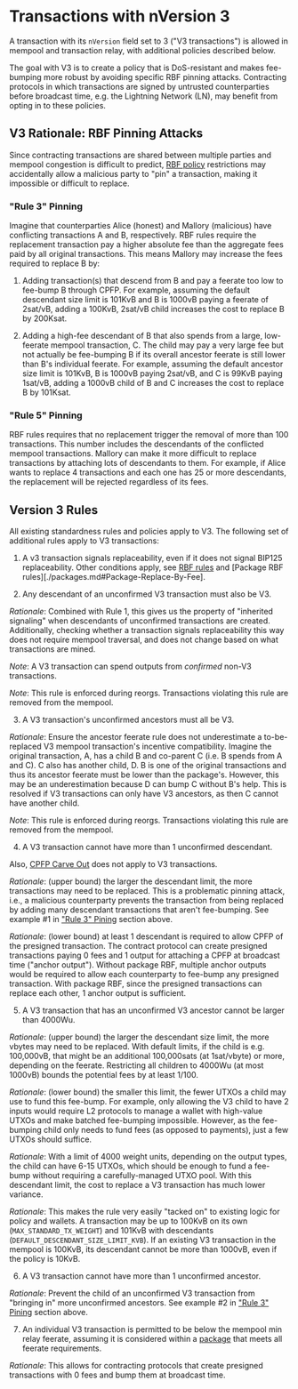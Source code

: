 # Transactions with nVersion 3

A transaction with its `nVersion` field set to 3 ("V3 transactions") is allowed in mempool and
transaction relay, with additional policies described below.

The goal with V3 is to create a policy that is DoS-resistant and makes fee-bumping more robust by
avoiding specific RBF pinning attacks. Contracting protocols in which transactions are signed by
untrusted counterparties before broadcast time, e.g. the Lightning Network (LN), may benefit from
opting in to these policies.

## V3 Rationale: RBF Pinning Attacks

Since contracting transactions are shared between multiple parties and mempool congestion is
difficult to predict, [RBF policy](./mempool-replacements.md) restrictions may accidentally allow a
malicious party to "pin" a transaction, making it impossible or difficult to replace.

### "Rule 3" Pinning

Imagine that counterparties Alice (honest) and Mallory (malicious) have conflicting transactions A
and B, respectively.  RBF rules require the replacement transaction pay a higher absolute fee than
the aggregate fees paid by all original transactions. This means Mallory may increase the fees
required to replace B by:

1. Adding transaction(s) that descend from B and pay a feerate too low to fee-bump B through CPFP.
   For example, assuming the default descendant size limit is 101KvB and B is 1000vB paying a
feerate of 2sat/vB, adding a 100KvB, 2sat/vB child increases the cost to replace B by 200Ksat.

2. Adding a high-fee descendant of B that also spends from a large, low-feerate mempool transaction,
   C. The child may pay a very large fee but not actually be fee-bumping B if its overall ancestor
feerate is still lower than B's individual feerate. For example, assuming the default ancestor size
limit is 101KvB, B is 1000vB paying 2sat/vB, and C is 99KvB paying 1sat/vB, adding a 1000vB child of
B and C increases the cost to replace B by 101Ksat.

### "Rule 5" Pinning

RBF rules requires that no replacement trigger the removal of more than 100 transactions. This
number includes the descendants of the conflicted mempool transactions. Mallory can make it more
difficult to replace transactions by attaching lots of descendants to them. For example, if Alice
wants to replace 4 transactions and each one has 25 or more descendants, the replacement will be
rejected regardless of its fees.

## Version 3 Rules

All existing standardness rules and policies apply to V3. The following set of additional
rules apply to V3 transactions:

1. A v3 transaction signals replaceability, even if it does not signal BIP125 replaceability. Other
   conditions apply, see [RBF rules](./mempool-replacements.md) and [Package RBF
rules][./packages.md#Package-Replace-By-Fee].

2. Any descendant of an unconfirmed V3 transaction must also be V3.

*Rationale*: Combined with Rule 1, this gives us the property of "inherited signaling" when
descendants of unconfirmed transactions are created. Additionally, checking whether a transaction
signals replaceability this way does not require mempool traversal, and does not change based on
what transactions are mined.

*Note*: A V3 transaction can spend outputs from *confirmed* non-V3 transactions.

*Note*: This rule is enforced during reorgs. Transactions violating this rule are removed from the
mempool.

3. A V3 transaction's unconfirmed ancestors must all be V3.

*Rationale*: Ensure the ancestor feerate rule does not underestimate a to-be-replaced V3 mempool
transaction's incentive compatibility. Imagine the original transaction, A, has a child B and
co-parent C (i.e. B spends from A and C). C also has another child, D. B is one of the original
transactions and thus its ancestor feerate must be lower than the package's. However, this may be an
underestimation because D can bump C without B's help. This is resolved if V3 transactions can only
have V3 ancestors, as then C cannot have another child.

*Note*: This rule is enforced during reorgs. Transactions violating this rule are removed from the
mempool.

4. A V3 transaction cannot have more than 1 unconfirmed descendant.

Also, [CPFP Carve Out](./mempool-limits.md#CPFP-Carve-Out) does not apply to V3 transactions.

*Rationale*: (upper bound) the larger the descendant limit, the more transactions may need to be
replaced. This is a problematic pinning attack, i.e., a malicious counterparty prevents the
transaction from being replaced by adding many descendant transactions that aren't fee-bumping.
See example #1 in ["Rule 3" Pining](#Rule-3-Pinning) section above.

*Rationale*: (lower bound) at least 1 descendant is required to allow CPFP of the presigned
transaction. The contract protocol can create presigned transactions paying 0 fees and 1 output for
attaching a CPFP at broadcast time ("anchor output"). Without package RBF, multiple anchor outputs
would be required to allow each counterparty to fee-bump any presigned transaction. With package
RBF, since the presigned transactions can replace each other, 1 anchor output is sufficient.

5. A V3 transaction that has an unconfirmed V3 ancestor cannot be larger than 4000Wu.

*Rationale*: (upper bound) the larger the descendant size limit, the more vbytes may need to be
replaced. With default limits, if the child is e.g. 100,000vB, that might be an additional
100,000sats (at 1sat/vbyte) or more, depending on the feerate. Restricting all children to 4000Wu
(at most 1000vB) bounds the potential fees by at least 1/100.

*Rationale*: (lower bound) the smaller this limit, the fewer UTXOs a child may use to fund this
fee-bump. For example, only allowing the V3 child to have 2 inputs would require L2 protocols to
manage a wallet with high-value UTXOs and make batched fee-bumping impossible. However, as the
fee-bumping child only needs to fund fees (as opposed to payments), just a few UTXOs should suffice.

*Rationale*: With a limit of 4000 weight units, depending on the output types, the child can have
6-15 UTXOs, which should be enough to fund a fee-bump without requiring a carefully-managed UTXO
pool. With this descendant limit, the cost to replace a V3 transaction has much lower variance.

*Rationale*: This makes the rule very easily "tacked on" to existing logic for policy and wallets.
A transaction may be up to 100KvB on its own (`MAX_STANDARD_TX_WEIGHT`) and 101KvB with descendants
(`DEFAULT_DESCENDANT_SIZE_LIMIT_KVB`). If an existing V3 transaction in the mempool is 100KvB, its
descendant cannot be more than 1000vB, even if the policy is 10KvB.

6. A V3 transaction cannot have more than 1 unconfirmed ancestor.

*Rationale*: Prevent the child of an unconfirmed V3 transaction from "bringing in" more unconfirmed
ancestors. See example #2 in ["Rule 3" Pining](#Rule-3-Pinning) section above.

7. An individual V3 transaction is permitted to be below the mempool min relay feerate, assuming it
   is considered within a [package](./packages.md#Package-Feerate) that meets all feerate requirements.

*Rationale*: This allows for contracting protocols that create presigned transactions
with 0 fees and bump them at broadcast time.
